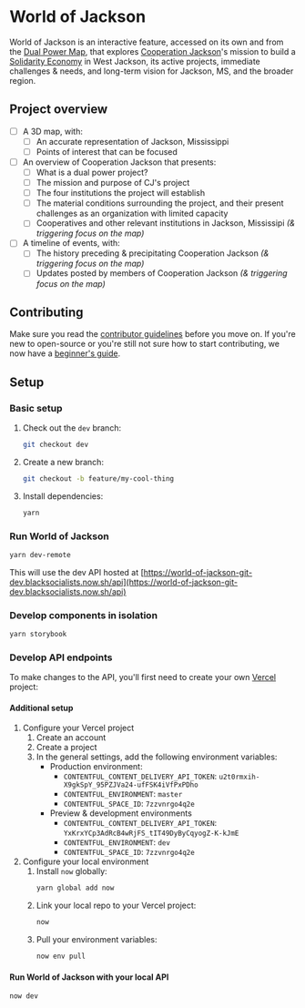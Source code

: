 # World of Jackson

World of Jackson is an interactive feature, accessed on its own and from the [Dual Power Map](https://blacksocialists.us/dual-power-map), that explores [Cooperation Jackson](https://cooperationjackson.org/intro)'s mission to build a [Solidarity Economy](https://github.com/BSA-US/world-of-jackson/wiki/solidarity-economy) in West Jackson, its active projects, immediate challenges & needs, and long-term vision for Jackson, MS, and the broader region.

## Project overview

- [ ] A 3D map, with:
  - [ ] An accurate representation of Jackson, Mississippi
  - [ ] Points of interest that can be focused
- [ ] An overview of Cooperation Jackson that presents:
  - [ ] What is a dual power project?
  - [ ] The mission and purpose of CJ's project
  - [ ] The four institutions the project will establish
  - [ ] The material conditions surrounding the project, and their present challenges as an organization with limited capacity
  - [ ] Cooperatives and other relevant institutions in Jackson, Mississipi _(& triggering focus on the map)_
- [ ] A timeline of events, with:
  - [ ] The history preceding & precipitating Cooperation Jackson _(& triggering focus on the map)_
  - [ ] Updates posted by members of Cooperation Jackson _(& triggering focus on the map)_

## Contributing

Make sure you read the [contributor guidelines](https://github.com/BSA-US/world-of-jackson/blob/dev/CONTRIBUTING.md) before you move on. If you're new to open-source or you're still not sure how to start contributing, we now have a [beginner's guide](https://github.com/BSA-US/world-of-jackson/blob/dev/BEGINNER.md).

## Setup

### Basic setup

1. Check out the `dev` branch:
    ```sh
    git checkout dev
    ```
2. Create a new branch:
    ```sh
    git checkout -b feature/my-cool-thing
    ```
3. Install dependencies:
    ```sh
    yarn
    ```

### Run World of Jackson

```sh
yarn dev-remote
```

This will use the dev API hosted at [https://world-of-jackson-git-dev.blacksocialists.now.sh/api](https://world-of-jackson-git-dev.blacksocialists.now.sh/api)

### Develop components in isolation

```sh
yarn storybook
```

### Develop API endpoints

To make changes to the API, you'll first need to create your own [Vercel](https://vercel.com) project:

#### Additional setup

1. Configure your Vercel project
    1. Create an account
    2. Create a project
    3. In the general settings, add the following environment variables:
        - Production environment:
          - `CONTENTFUL_CONTENT_DELIVERY_API_TOKEN`: `u2t0rmxih-X9gkSpY_95PZJVa24-ufFSK4iVfPxPDho`
          - `CONTENTFUL_ENVIRONMENT`: `master`
          - `CONTENTFUL_SPACE_ID`: `7zzvnrgo4q2e`
        - Preview & development environments
          - `CONTENTFUL_CONTENT_DELIVERY_API_TOKEN`: `YxKrxYCp3AdRcB4wRjFS_tIT49DyByCqyogZ-K-kJmE`
          - `CONTENTFUL_ENVIRONMENT`: `dev`
          - `CONTENTFUL_SPACE_ID`: `7zzvnrgo4q2e`
3. Configure your local environment
    1. Install `now` globally:
        ```sh
        yarn global add now
        ```
    2. Link your local repo to your Vercel project:
        ```sh
        now
        ```
    3. Pull your environment variables:
        ```sh
        now env pull
        ```

#### Run World of Jackson with your local API

```sh
now dev
```